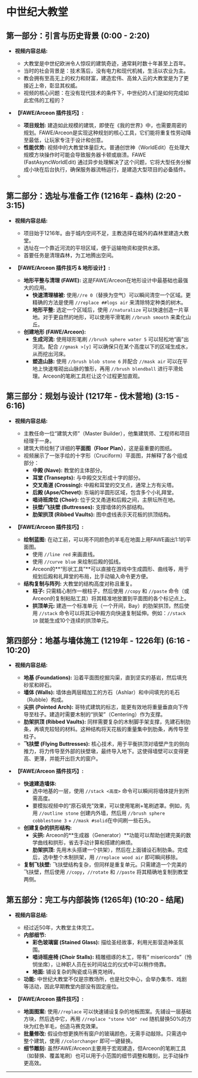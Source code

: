 # 中世纪大教堂

## **第一部分：引言与历史背景 (0:00 - 2:20)**

*   **视频内容总结:**
    *   大教堂是中世纪欧洲令人惊叹的建筑奇迹，通常耗时数十年甚至上百年。
    *   当时的社会背景是：技术落后，没有电力和现代机械，生活以农业为主。
    *   教会拥有至高无上的权力和财富，建造宏伟、高耸入云的大教堂是为了更接近上帝，彰显其权威。
    *   视频的核心问题：在没有现代技术的条件下，中世纪的人们是如何完成如此宏伟的工程的？

*   **【FAWE/Arceon 插件技巧】:**
    *   **项目规划:** 建造如此规模的建筑，即使在《我的世界》中，也需要周密的规划。FAWE/Arceon是实现这种规划的核心工具，它们能将重复性劳动降至最低，让玩家专注于设计和创意。
    *   **性能优势:** 视频中的大教堂体量巨大。普通创世神（WorldEdit）在处理大规模方块操作时可能会导致服务器卡顿或崩溃。FAWE (FastAsyncWorldEdit) 通过异步处理解决了这个问题，它将大型任务分解成小块在后台执行，确保服务器流畅运行，是建造大型项目的必备插件。
    *   
## **第二部分：选址与准备工作 (1216年 - 森林) (2:20 - 3:15)**

*   **视频内容总结:**
    *   项目始于1216年。由于城内空间不足，主教选择在城外的森林里建造大教堂。
    *   选址在一个靠近河流的平坦区域，便于运输物资和提供水源。
    *   首要任务是清理森林，为工地腾出空间。

*   **【FAWE/Arceon 插件技巧 & 地形设计】:**
    *   **地形平整与清理 (FAWE):** 这是FAWE/Arceon在地形设计中最基础也最强大的应用。
        *   **快速清理植被:** 使用`//re 0`（替换为空气）可以瞬间清空一个区域。更精确的方法是使用 `//replace ##logs air` 来清除特定种类的树木。
        *   **地形平整:** 选定一个区域后，使用 `//naturalize` 可以快速创造一片草地。对于更自然的地形，可以使用平滑笔刷 `//brush smooth` 来柔化山丘。
    *   **创建地形 (FAWE/Arceon):**
        *   **生成河流:** 使用球形笔刷 `//brush sphere water 5` 可以轻松地“画”出河流。配合 `//gmask >[y]` 可以确保只在某个高度以下的区域生成水，从而挖出河床。
        *   **塑造山脉:** 使用 `//brush blob stone 6` 并配合 `//mask air` 可以在平地上快速堆砌出山脉的雏形，再用 `//brush blendball` 进行平滑处理。Arceon的笔刷工具栏让这个过程更加直观。

## **第三部分：规划与设计 (1217年 - 伐木营地) (3:15 - 6:16)**

*   **视频内容总结:**
    *   主教任命一位“建筑大师”（Master Builder），他集建筑师、工程师和项目经理于一身。
    *   建筑大师绘制了详细的**平面图（Floor Plan）**，这是最重要的图纸。
    *   视频展示了一张手绘的十字形（Cruciform）平面图，并解释了各个组成部分：
        *   **中殿 (Nave):** 教堂的主体部分。
        *   **耳堂 (Transepts):** 与中殿交叉形成十字的部分。
        *   **交叉甬道 (Crossing):** 中殿和耳堂的交叉点，通常上方有尖塔。
        *   **后殿 (Apse/Chevet):** 东端的半圆形区域，包含多个小礼拜堂。
        *   **唱诗班席位 (Choir):** 位于交叉甬道和后殿之间，主祭坛所在地。
        *   **扶壁/飞扶壁 (Buttresses):** 支撑墙体的外部结构。
        *   **肋架拱顶 (Ribbed Vaults):** 图中虚线表示天花板的拱顶结构。

*   **【FAWE/Arceon 插件技巧】:**
    *   **绘制蓝图:** 在动工前，可以用不同颜色的羊毛在地面上用FAWE画出1:1的平面图。
        *   使用 `//line red` 来画直线。
        *   使用 `//curve blue` 来绘制后殿的弧线。
        *   Arceon的**“形状工具”**可以直接在游戏中生成圆形、曲线等，用于规划后殿和礼拜堂的布局，比手动输入命令更方便。
    *   **结构复制与阵列:** 大教堂的结构高度对称且重复。
        *   **柱子:** 只需精心制作一根柱子，然后使用 `//copy` 和 `//paste` 命令（或Arceon的复制粘贴工具）将其精准地放置到平面图的各个标记点上。
        *   **拱顶单元:** 建造一个标准单元（一个开间，Bay）的肋架拱顶，然后使用 `//stack` 命令可以将其沿中殿方向快速复制延伸。例如：`//stack 10` 就能生成10个连续的拱顶单元。

## **第四部分：地基与墙体施工 (1219年 - 1226年) (6:16 - 10:20)**

*   **视频内容总结:**
    *   **地基 (Foundations):** 沿着平面图挖掘沟渠，直到坚实的基岩，然后填充砂浆和碎石。
    *   **墙体 (Walls):** 墙体由两层精加工的方石（Ashlar）和中间填充的毛石（Rubble）构成。
    *   **尖拱 (Pointed Arch):** 哥特式建筑的标志，能更有效地将重量垂直向下传导至柱子。建造时需要木制的“拱架”（Centering）作为支撑。
    *   **肋架拱顶 (Ribbed Vaults):** 同样需要复杂的木制脚手架支撑，先建石制肋条，再填充较轻的材料。这种结构将天花板的重量集中到肋条，再传导至柱子。
    *   **飞扶壁 (Flying Buttresses):** 核心技术，用于平衡拱顶对墙壁产生的侧向推力，将力传导至外部的扶壁墩，最终导入地下。这使得墙壁可以变得更高、更薄，并能开出巨大的窗户。

*   **【FAWE/Arceon 插件技巧】:**
    *   **快速建造墙体:**
        *   选中地基的一层，使用 `//stack <高度>` 命令可以瞬间将墙体提升到所需高度。
        *   要模拟视频中的“原石填充”效果，可以使用笔刷+笔刷遮罩。例如，先用 `//outline stone` 创建内外墙，然后用 `//brush sphere cobblestone 3` + `//mask #solid`在中间刷一些石头。
    *   **创建复杂的拱形结构:**
        *   **尖拱:** Arceon的**生成器（Generator）**功能可以帮助创建完美的数学曲线和拱形，省去手动计算和搭建的麻烦。
        *   **肋架拱顶:** 先用木头搭建一个拱架），然后在上面铺设石制肋条。完成后，选中整个木制拱架，用 `//replace wood air` 即可瞬间移除。
    *   **复制飞扶壁:** 飞扶壁结构复杂，但同样是重复单元。只需建造一个完美的飞扶壁，然后使用 `//copy`，`//rotate` 和 `//paste` 将其精确地复制到教堂两侧。

## **第五部分：完工与内部装饰 (1265年) (10:20 - 结尾)**

*   **视频内容总结:**
    *   经过近50年，大教堂主体完工。
    *   **内部细节:**
        *   **彩色玻璃窗 (Stained Glass):** 描绘圣经故事，利用光影营造神圣氛围。
        *   **唱诗班座椅 (Choir Stalls):** 精雕细琢的木工，带有“ misericords”（怜悯坐席），让神职人员在长时间站立的仪式中可以稍作倚靠。
        *   **地面:** 铺设复杂的陶瓷或马赛克地砖。
    *   **功能:** 中世纪大教堂不仅是宗教场所，也是社交中心，会举办集市、戏剧等活动，因此早期教堂内部没有固定座位。

*   **【FAWE/Arceon 插件技巧】:**
    *   **地面图案:** 使用`//replace` 可以快速铺设复杂的地板图案。先铺设一层基础方块，然后选中它，再用 `//replace "stone %50" red` 随机替换50%的方块为红色羊毛，创造马赛克效果。
    *   **批量修改:** 假设你想更换所有窗户的玻璃颜色，无需手动敲除。只需选中整个建筑，使用 `//colorchanger` 即可一键替换。
    *   **细节雕刻:** 虽然FAWE/Arceon主要用于宏观建造，但Arceon的笔刷工具（如替换、覆盖笔刷）也可以用于小范围的细节调整和雕刻，比手动操作更高效。

---